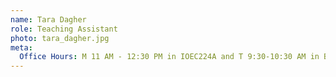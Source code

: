 ```yaml
---
name: Tara Dagher
role: Teaching Assistant
photo: tara_dagher.jpg
meta:
  Office Hours: M 11 AM - 12:30 PM in IOEC224A and T 9:30-10:30 AM in BECHTA 110.
---
```

